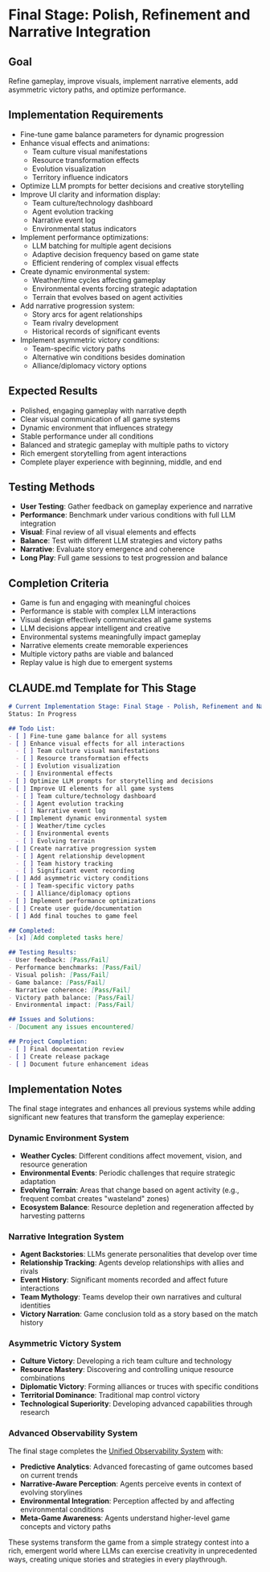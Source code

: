 # Final Stage: Polish, Refinement and Narrative Integration

## Goal
Refine gameplay, improve visuals, implement narrative elements, add asymmetric victory paths, and optimize performance.

## Implementation Requirements
- Fine-tune game balance parameters for dynamic progression
- Enhance visual effects and animations:
  - Team culture visual manifestations
  - Resource transformation effects
  - Evolution visualization
  - Territory influence indicators
- Optimize LLM prompts for better decisions and creative storytelling
- Improve UI clarity and information display:
  - Team culture/technology dashboard
  - Agent evolution tracking
  - Narrative event log
  - Environmental status indicators
- Implement performance optimizations:
  - LLM batching for multiple agent decisions
  - Adaptive decision frequency based on game state
  - Efficient rendering of complex visual effects
- Create dynamic environmental system:
  - Weather/time cycles affecting gameplay
  - Environmental events forcing strategic adaptation
  - Terrain that evolves based on agent activities
- Add narrative progression system:
  - Story arcs for agent relationships
  - Team rivalry development
  - Historical records of significant events
- Implement asymmetric victory conditions:
  - Team-specific victory paths
  - Alternative win conditions besides domination
  - Alliance/diplomacy victory options

## Expected Results
- Polished, engaging gameplay with narrative depth
- Clear visual communication of all game systems
- Dynamic environment that influences strategy
- Stable performance under all conditions
- Balanced and strategic gameplay with multiple paths to victory
- Rich emergent storytelling from agent interactions
- Complete player experience with beginning, middle, and end

## Testing Methods
- **User Testing**: Gather feedback on gameplay experience and narrative
- **Performance**: Benchmark under various conditions with full LLM integration
- **Visual**: Final review of all visual elements and effects
- **Balance**: Test with different LLM strategies and victory paths
- **Narrative**: Evaluate story emergence and coherence
- **Long Play**: Full game sessions to test progression and balance

## Completion Criteria
- Game is fun and engaging with meaningful choices
- Performance is stable with complex LLM interactions
- Visual design effectively communicates all game systems
- LLM decisions appear intelligent and creative
- Environmental systems meaningfully impact gameplay
- Narrative elements create memorable experiences
- Multiple victory paths are viable and balanced
- Replay value is high due to emergent systems

## CLAUDE.md Template for This Stage

```markdown
# Current Implementation Stage: Final Stage - Polish, Refinement and Narrative Integration
Status: In Progress

## Todo List:
- [ ] Fine-tune game balance for all systems
- [ ] Enhance visual effects for all interactions
  - [ ] Team culture visual manifestations
  - [ ] Resource transformation effects
  - [ ] Evolution visualization
  - [ ] Environmental effects
- [ ] Optimize LLM prompts for storytelling and decisions
- [ ] Improve UI elements for all game systems
  - [ ] Team culture/technology dashboard
  - [ ] Agent evolution tracking
  - [ ] Narrative event log
- [ ] Implement dynamic environmental system
  - [ ] Weather/time cycles
  - [ ] Environmental events
  - [ ] Evolving terrain
- [ ] Create narrative progression system
  - [ ] Agent relationship development
  - [ ] Team history tracking
  - [ ] Significant event recording
- [ ] Add asymmetric victory conditions
  - [ ] Team-specific victory paths
  - [ ] Alliance/diplomacy options
- [ ] Implement performance optimizations
- [ ] Create user guide/documentation
- [ ] Add final touches to game feel

## Completed:
- [x] [Add completed tasks here]

## Testing Results:
- User feedback: [Pass/Fail]
- Performance benchmarks: [Pass/Fail]
- Visual polish: [Pass/Fail]
- Game balance: [Pass/Fail]
- Narrative coherence: [Pass/Fail]
- Victory path balance: [Pass/Fail]
- Environmental impact: [Pass/Fail]

## Issues and Solutions:
- [Document any issues encountered]

## Project Completion:
- [ ] Final documentation review
- [ ] Create release package
- [ ] Document future enhancement ideas
```

## Implementation Notes

The final stage integrates and enhances all previous systems while adding significant new features that transform the gameplay experience:

### Dynamic Environment System

- **Weather Cycles**: Different conditions affect movement, vision, and resource generation
- **Environmental Events**: Periodic challenges that require strategic adaptation
- **Evolving Terrain**: Areas that change based on agent activity (e.g., frequent combat creates "wasteland" zones)
- **Ecosystem Balance**: Resource depletion and regeneration affected by harvesting patterns

### Narrative Integration System

- **Agent Backstories**: LLMs generate personalities that develop over time
- **Relationship Tracking**: Agents develop relationships with allies and rivals
- **Event History**: Significant moments recorded and affect future interactions
- **Team Mythology**: Teams develop their own narratives and cultural identities
- **Victory Narration**: Game conclusion told as a story based on the match history

### Asymmetric Victory System

- **Culture Victory**: Developing a rich team culture and technology
- **Resource Mastery**: Discovering and controlling unique resource combinations
- **Diplomatic Victory**: Forming alliances or truces with specific conditions
- **Territorial Dominance**: Traditional map control victory
- **Technological Superiority**: Developing advanced capabilities through research

### Advanced Observability System

The final stage completes the [Unified Observability System](/plan/unified_observability_system.md) with:

- **Predictive Analytics**: Advanced forecasting of game outcomes based on current trends
- **Narrative-Aware Perception**: Agents perceive events in context of evolving storylines
- **Environmental Integration**: Perception affected by and affecting environmental conditions
- **Meta-Game Awareness**: Agents understand higher-level game concepts and victory paths

These systems transform the game from a simple strategy contest into a rich, emergent world where LLMs can exercise creativity in unprecedented ways, creating unique stories and strategies in every playthrough.